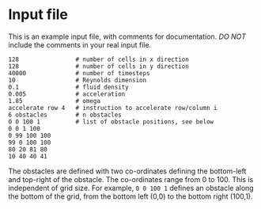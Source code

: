 # Input file

This is an example input file, with comments for documentation. *DO NOT* include the comments in your real input file.

```
128                # number of cells in x direction
128                # number of cells in y direction
40000              # number of timesteps
10                 # Reynolds dimension
0.1                # fluid density
0.005              # acceleration
1.85               # omega
accelerate row 4   # instruction to accelerate row/column i
6 obstacles        # n obstacles
0 0 100 1          # list of obstacle positions, see below
0 0 1 100
0 99 100 100
99 0 100 100
80 20 81 80
10 40 40 41

```

The obstacles are defined with two co-ordinates defining the bottom-left and top-right of the obstacle. The co-ordinates range from 0 to 100. This is independent of grid size. For example, `0 0 100 1` defines an obstacle along the bottom of the grid, from the bottom left (0,0) to the bottom right (100,1).
